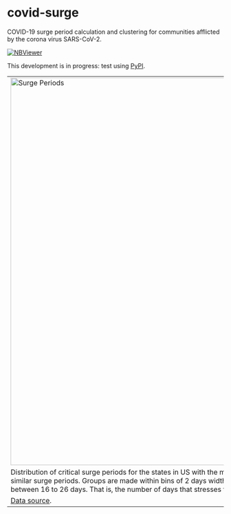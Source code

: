 # covid-surge
COVID-19 surge period calculation and clustering for communities afflicted by the corona virus SARS-CoV-2.

[![NBViewer](https://github.com/jupyter/design/blob/master/logos/Badges/nbviewer_badge.svg)](https://nbviewer.jupyter.org/github/dpploy/covid-surge/tree/master/notebooks/)

This development is in progress: test using [PyPI](https://pypi.org/project/covid-surge/).

|   |
|:---|
|<img  width="900" src="https://raw.githubusercontent.com/dpploy/covid-surge/master/readme/covid_group_surge_periods.png" title="Surge Periods"> |
| Distribution of critical surge periods for the states in US with the most evolved epidemic. There are 5 groups in US with similar surge periods. Groups are made within bins of 2 days width. The range of the critical period for US states is between 16 to 26 days. That is, the number of days that stresses the health system the most. |
| [Data source](https://github.com/CSSEGISandData/COVID-19/tree/master/csse_covid_19_data). |
